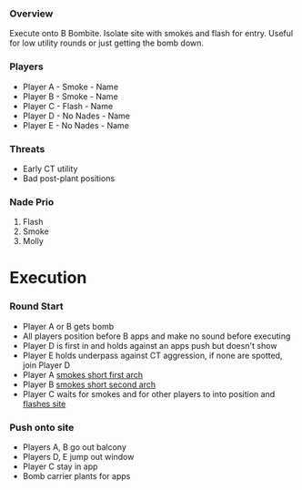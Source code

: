 ### Overview
Execute onto B Bombite. Isolate site with smokes and flash for entry. Useful for low utility rounds or just getting the bomb down.

### Players
- Player A - Smoke - Name
- Player B - Smoke - Name
- Player C - Flash - Name
- Player D - No Nades - Name
- Player E - No Nades - Name

### Threats
- Early CT utility
- Bad post-plant positions

### Nade Prio
1. Flash
2. Smoke
3. Molly

# Execution
### Round Start
- Player A or B gets bomb
- All players position before B apps and make no sound before executing
- Player D is first in and holds against an apps push but doesn't show
- Player E holds underpass against CT aggression, if none are spotted, join Player D
- Player A [smokes short first arch](https://csnades.gg/mirage/smokes/right-arch-from-back-alley)
- Player B [smokes short second arch](https://csnades.gg/mirage/smokes/left-arch-from-back-alley-b)
- Player C waits for smokes and for other players to into position and [flashes site](https://csnades.gg/mirage/flashbangs/b-site-from-back-alley)

### Push onto site
- Players A, B go out balcony
- Players D, E jump out window
- Player C stay in app
- Bomb carrier plants for apps

